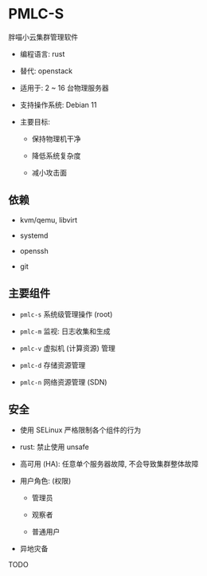 # PMLC-S
胖喵小云集群管理软件

+ 编程语言: rust

+ 替代: openstack

+ 适用于: 2 ~ 16 台物理服务器

+ 支持操作系统: Debian 11

+ 主要目标:

  - 保持物理机干净

  - 降低系统复杂度

  - 减小攻击面


## 依赖

+ kvm/qemu, libvirt

+ systemd

+ openssh

+ git


## 主要组件

+ `pmlc-s` 系统级管理操作 (root)

+ `pmlc-m` 监视: 日志收集和生成

+ `pmlc-v` 虚拟机 (计算资源) 管理

+ `pmlc-d` 存储资源管理

+ `pmlc-n` 网络资源管理 (SDN)


## 安全

+ 使用 SELinux 严格限制各个组件的行为

+ rust: 禁止使用 unsafe

+ 高可用 (HA): 任意单个服务器故障, 不会导致集群整体故障

+ 用户角色: (权限)

  - 管理员

  - 观察者

  - 普通用户

+ 异地灾备


TODO
